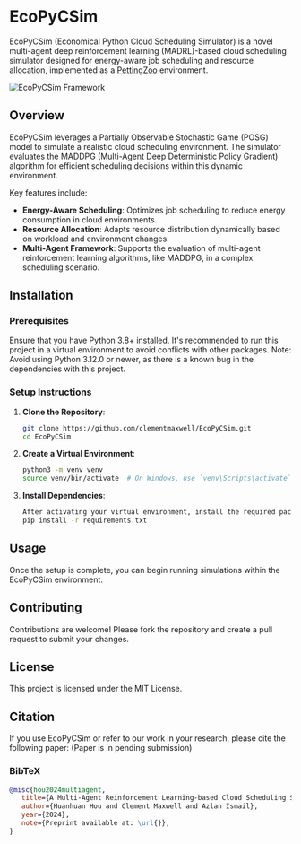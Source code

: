 # EcoPyCSim
EcoPyCSim (Economical Python Cloud Scheduling Simulator) is a novel multi-agent deep reinforcement learning (MADRL)-based cloud scheduling simulator designed for energy-aware job scheduling and resource allocation, implemented as a [PettingZoo](https://github.com/Farama-Foundation/PettingZoo) environment.

![EcoPyCSim Framework](https://github.com/user-attachments/assets/dd577dde-f15e-4212-a06e-4ca3765886ef)

## Overview
EcoPyCSim leverages a Partially Observable Stochastic Game (POSG) model to simulate a realistic cloud scheduling environment. The simulator evaluates the MADDPG (Multi-Agent Deep Deterministic Policy Gradient) algorithm for efficient scheduling decisions within this dynamic environment.

Key features include:
- **Energy-Aware Scheduling**: Optimizes job scheduling to reduce energy consumption in cloud environments.
- **Resource Allocation**: Adapts resource distribution dynamically based on workload and environment changes.
- **Multi-Agent Framework**: Supports the evaluation of multi-agent reinforcement learning algorithms, like MADDPG, in a complex scheduling scenario.

## Installation

### Prerequisites
Ensure that you have Python 3.8+ installed. It's recommended to run this project in a virtual environment to avoid conflicts with other packages.
Note: Avoid using Python 3.12.0 or newer, as there is a known bug in the dependencies with this project.

### Setup Instructions

1. **Clone the Repository**:
   ```bash
   git clone https://github.com/clementmaxwell/EcoPyCSim.git
   cd EcoPyCSim

2. **Create a Virtual Environment**:
   ```bash
   python3 -m venv venv
   source venv/bin/activate  # On Windows, use `venv\Scripts\activate`

4. **Install Dependencies**:
   ```bash
   After activating your virtual environment, install the required packages:
   pip install -r requirements.txt

## Usage
Once the setup is complete, you can begin running simulations within the EcoPyCSim environment.

## Contributing
Contributions are welcome! Please fork the repository and create a pull request to submit your changes.

## License
This project is licensed under the MIT License.

## Citation
If you use EcoPyCSim or refer to our work in your research, please cite the following paper:
(Paper is in pending submission)

### BibTeX
```bibtex
@misc{hou2024multiagent,
   title={A Multi-Agent Reinforcement Learning-based Cloud Scheduling Simulator for Energy-Aware Job Scheduling and Resource Allocation},
   author={Huanhuan Hou and Clement Maxwell and Azlan Ismail},
   year={2024},
   note={Preprint available at: \url{}},
}
